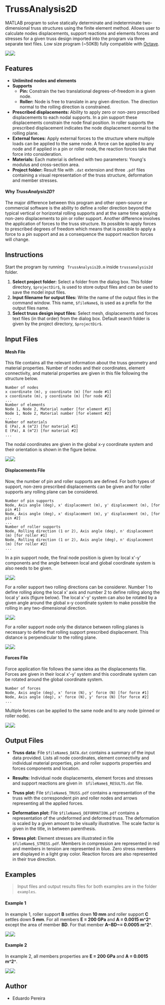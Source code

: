 # TrussAnalysis2D

MATLAB program to solve statically determinate and indeterminate two-dimensional truss structures using the finite element method. Allows user to calculate nodes displacements, support reactions and elements forces and stresses for a given truss design imported into the program via three separate text files. Low size program (~50KB) fully compatible with [Octave](https://www.gnu.org/software/octave/).

![](/readme_images/rm_introexample_light.svg#gh-light-mode-only)![](/readme_images/rm_introexample_dark.svg#gh-dark-mode-only)



## Features

- **Unlimited nodes and elements**
- **Supports**
    - **Pin:** Constrain the two translational degrees-of-freedom in a given node.
    - **Roller:** Node is free to translate in any given direction. The direction normal to the rolling direction is constrained.
- **Prescribed displacements:** Ability to apply zero or non-zero prescribed displacements to each nodal supports. In a pin support these displacements constrain the node final position. In roller supports the prescribed displacement indicates the node displacement normal to the rolling plane.
- **External forces:** Apply external forces to the structure where multiple loads can be applied to the same node. A force can be applied to any node and if applied in a pin or roller node, the reaction forces take that force into consideration.
- **Materials:** Each material is defined with two parameters: Young's modulus and cross-section area.
- **Project folder:** Result file with `.dat` extension and three `.pdf` files containing a visual representation of the truss structure, deformation and member stresses.



#### Why _TrussAnalysis2D_?

The major difference between this program and other open-source or commercial software is the ability to define a roller direction beyond the typical vertical or horizontal rolling supports and at the same time applying non-zero displacements to pin or roller support. Another difference involves the application of forces to the truss structure.  Its possible to apply forces to prescribed degrees of freedom which means that is possible to apply a force to a pin support and as a consequence the support reaction forces will change.



## Instructions

Start the program by running ` TrussAnalysis2D.m` inside `trussanalysis2d` folder.

1. **Select project folder:** Select a folder from the dialog box.  This folder directory, `$projectDir$`, is used to store output files and can be used to save the model input files.
2. **Input filename for output files:** Write the name of the output files in the command window. This name, `$fileName$`, is used as a prefix for the output files name.
3. **Select truss design input files:** Select mesh, displacements and forces text files (in that order) from the dialog box. Default search folder is given by the project directory, `$projectDir$`.



## Input Files

#### Mesh File

This file contains all the relevant information about the truss geometry and material properties. Number of nodes and their coordinates, element connectivity, and material properties are given in this file following the structure below. 

```text
Number of nodes
x coordinate (m), y coordinate (m) [for node #1]
x coordinate (m), y coordinate (m) [for node #2]
...
Number of elements
Node 1, Node 2, Material number [for element #1]
Node 1, Node 2, Material number [for element #2]
...
Number of materials
E (Pa), A (m^2) [for material #1]
E (Pa), A (m^2) [for material #2]
...
```

The nodal coordinates are given in the global x-y coordinate system and their orientation is shown in the figure below.

![](/readme_images/rm_node_coordinate_system_light.svg#gh-light-mode-only)![](/readme_images/rm_node_coordinate_system_dark.svg#gh-dark-mode-only)

#### Displacements File

Now, the number of pin and roller supports are defined. For both types of support, non-zero prescribed displacements can be given and for roller supports any rolling plane can be considered.

```text
Number of pin supports
Node, Axis angle (deg), x' displacement (m), y' displacement (m), [for pin #1]
Node, Axis angle (deg), x' displacement (m), y' displacement (m), [for pin #2]
...
Number of roller supports
Node, Rolling direction (1 or 2), Axis angle (deg), n' displacement (m) [for roller #1]
Node, Rolling direction (1 or 2), Axis angle (deg), n' displacement (m) [for roller #2]
...
```

In a pin support node, the final node position is given by local x'-y' components and the angle between local and global coordinate system is also needs to be given.

![](/readme_images/rm_pin_displacement_light.svg#gh-light-mode-only)![](/readme_images/rm_pin_displacement_dark.svg#gh-dark-mode-only)

For a roller support two rolling directions can be considerer. Number 1 to define rolling along the local x' axis and number 2 to define rolling along the local y' axis (figure below). The local x'-y' system can also be rotated by a given angle around the global x-y coordinate system to make possible the rolling in any two-dimensional direction.

![](/readme_images/rm_roller_direction_light.svg#gh-light-mode-only)![](/readme_images/rm_roller_direction_dark.svg#gh-dark-mode-only)

For a roller support node only the distance between rolling planes is necessary to define that rolling support prescribed displacement. This distance is perpendicular to the rolling plane.

![](/readme_images/rm_roller_displacement_light.svg#gh-light-mode-only)![](/readme_images/rm_roller_displacement_dark.svg#gh-dark-mode-only)

#### Forces File

Force application file follows the same idea as the displacements file. Forces are given in their local x'-y' system and this coordinate system can be rotated around the global coordinate system. 

```text
Number of forces
Node, Axis angle (deg), x' force (N), y' force (N) [for force #1]
Node, Axis angle (deg), x' force (N), y' force (N) [for force #2]
...
```

Multiple forces can be applied to the same node and to any node (pinned or roller node).

![](/readme_images/rm_force_components_light.svg#gh-light-mode-only)![](/readme_images/rm_force_components_dark.svg#gh-dark-mode-only)



## Output Files

- **Truss data:** File `$fileName$_DATA.dat` contains a summary of the input data provided. Lists all node coordinates, element connectivity and individual material properties, pin and roller supports properties and forces components and location. 

- **Results:** Individual node displacements, element forces and stresses and support reactions are given in ` $fileName$_RESULTS.dat` file.

- **Truss plot:** File `$fileName$_TRUSS.pdf` contains a representation of the truss with the correspondent pin and roller nodes and arrows representing all the applied forces.

- **Deformation plot:** File `$fileName$_DEFORMATION.pdf` contains a representation of the undeformed and deformed truss. The deformation  is scaled by a given amount to be visually illustrative. The scale factor is given in the title, in between parenthesis. 

- **Stress plot:** Element stresses are illustrated in file `$fileName$_STRESS.pdf`. Members in compression are represented in red and members in tension are represented in blue. Zero stress members are displayed in a light gray color.  Reaction forces are also represented in their true direction.



## Examples

> Input files and output results files for both examples are in the folder `examples`.

#### Example 1

In example 1, roller support **B** settles down **10 mm** and roller support **C** settles down **5 mm**. For all members **E = 200 GPa** and **A = 0.0015 m^2^** except the area of member **BD**. For that member **A~BD~= 0.0005 m^2^**. 

![](/readme_images/rm_example1_light.svg#gh-light-mode-only)![](/readme_images/rm_example1_dark.svg#gh-dark-mode-only)

#### Example 2

In example 2, all members properties are **E = 200 GPa** and **A = 0.0015 m^2^**.

![](/readme_images/rm_example2_light.svg#gh-light-mode-only)![](/readme_images/rm_example2_dark.svg#gh-dark-mode-only)



## Author

- Eduardo Pereira